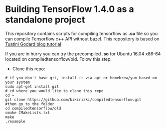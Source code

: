 # Building TensorFlow 1.4.0 as a standalone project

This repository contains scripts for compiling tensorflow as **.so** file so you can compile Tensorflow c++ API without bazel.
This repository is based on [Tuatini Godard blog tutorial](http://tuatini.me/building-tensorflow-as-a-standalone-project/)

If you are in hurry you can try the precompiled **.so** for Ubuntu 16.04 x86-64 located on compiledtensorflow/old. Folow this step:

* Clone this repo:
```
# if you don't have git, install it via apt or homebrew/yum based on your system
sudo apt-get install git
# cd where you would like to clone this repo
cd ~
git clone https://github.com/kikirizki/compiledtensorflow.git
#then go to the folder
cd compiledtensorflow/old
cmake CMakeLists.txt
make
./example
```
